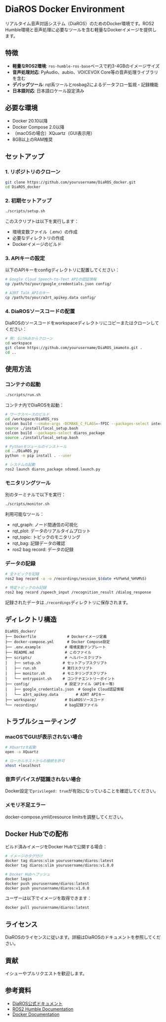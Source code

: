 # DiaROS Docker Environment

リアルタイム音声対話システム（DiaROS）のためのDocker環境です。ROS2 Humble環境と音声処理に必要なツールを含む軽量なDockerイメージを提供します。

## 特徴

- **軽量なROS2環境**: `ros-humble-ros-base`ベースで約3-4GBのイメージサイズ
- **音声処理対応**: PyAudio、aubio、VOICEVOX Core等の音声処理ライブラリを含む
- **デバッグツール**: rqt系ツールとrosbag2によるデータフロー監視・記録機能
- **日本語対応**: 日本語ロケール設定済み

## 必要な環境

- Docker 20.10以降
- Docker Compose 2.0以降
- （macOSの場合）XQuartz（GUI表示用）
- 8GB以上のRAM推奨

## セットアップ

### 1. リポジトリのクローン

```bash
git clone https://github.com/yourusername/DiaROS_docker.git
cd DiaROS_docker
```

### 2. 初期セットアップ

```bash
./scripts/setup.sh
```

このスクリプトは以下を実行します：
- 環境変数ファイル（.env）の作成
- 必要なディレクトリの作成
- Dockerイメージのビルド

### 3. APIキーの設定

以下のAPIキーをconfigディレクトリに配置してください：

```bash
# Google Cloud Speech-to-Text APIの認証情報
cp /path/to/your/google_credentials.json config/

# A3RT Talk APIのキー
cp /path/to/your/a3rt_apikey.data config/
```

### 4. DiaROSソースコードの配置

DiaROSのソースコードをworkspaceディレクトリにコピーまたはクローンしてください：

```bash
# 例: GitHubからクローン
cd workspace
git clone https://github.com/yourusername/DiaROS_imamoto.git .
cd ..
```

## 使用方法

### コンテナの起動

```bash
./scripts/run.sh
```

コンテナ内でDiaROSを起動：

```bash
# ワークスペースのビルド
cd /workspace/DiaROS_ros
colcon build --cmake-args -DCMAKE_C_FLAGS=-fPIC --packages-select interfaces
source ./install/local_setup.bash
colcon build --packages-select diaros_package
source ./install/local_setup.bash

# Pythonモジュールのインストール
cd ../DiaROS_py
python -m pip install . --user

# システムの起動
ros2 launch diaros_package sdsmod.launch.py
```

### モニタリングツール

別のターミナルで以下を実行：

```bash
./scripts/monitor.sh
```

利用可能なツール：
- rqt_graph: ノード間通信の可視化
- rqt_plot: データのリアルタイムプロット
- rqt_topic: トピックのモニタリング
- rqt_bag: 記録データの確認
- ros2 bag record: データの記録

### データの記録

```bash
# 全トピックを記録
ros2 bag record -a -o /recordings/session_$(date +%Y%m%d_%H%M%S)

# 特定トピックのみ記録
ros2 bag record /speech_input /recognition_result /dialog_response
```

記録されたデータは`./recordings`ディレクトリに保存されます。

## ディレクトリ構造

```
DiaROS_docker/
├── Dockerfile              # Dockerイメージ定義
├── docker-compose.yml      # Docker Compose設定
├── .env.example           # 環境変数テンプレート
├── README.md              # このファイル
├── scripts/               # ヘルパースクリプト
│   ├── setup.sh          # セットアップスクリプト
│   ├── run.sh            # 実行スクリプト
│   ├── monitor.sh        # モニタリングスクリプト
│   └── entrypoint.sh     # コンテナエントリーポイント
├── config/                # 設定ファイル（APIキー等）
│   ├── google_credentials.json  # Google Cloud認証情報
│   └── a3rt_apikey.data        # A3RT APIキー
├── workspace/             # DiaROSソースコード
└── recordings/            # bag記録ファイル
```

## トラブルシューティング

### macOSでGUIが表示されない場合

```bash
# XQuartzを起動
open -a XQuartz

# ローカルホストからの接続を許可
xhost +localhost
```

### 音声デバイスが認識されない場合

Docker設定で`privileged: true`が有効になっていることを確認してください。

### メモリ不足エラー

docker-compose.ymlのresource limitsを調整してください。

## Docker Hubでの配布

ビルド済みイメージをDocker Hubで公開する場合：

```bash
# イメージのタグ付け
docker tag diaros:slim yourusername/diaros:latest
docker tag diaros:slim yourusername/diaros:v1.0.0

# Docker Hubへプッシュ
docker login
docker push yourusername/diaros:latest
docker push yourusername/diaros:v1.0.0
```

ユーザーは以下でイメージを取得できます：

```bash
docker pull yourusername/diaros:latest
```

## ライセンス

DiaROSのライセンスに従います。詳細はDiaROSのドキュメントを参照してください。

## 貢献

イシューやプルリクエストを歓迎します。

## 参考資料

- [DiaROS公式ドキュメント](https://github.com/yourusername/DiaROS_imamoto)
- [ROS2 Humble Documentation](https://docs.ros.org/en/humble/)
- [Docker Documentation](https://docs.docker.com/)